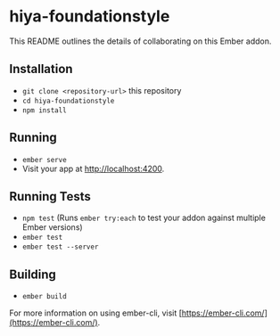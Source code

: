 # hiya-foundationstyle

This README outlines the details of collaborating on this Ember addon.

## Installation

* `git clone <repository-url>` this repository
* `cd hiya-foundationstyle`
* `npm install`

## Running

* `ember serve`
* Visit your app at [http://localhost:4200](http://localhost:4200).

## Running Tests

* `npm test` (Runs `ember try:each` to test your addon against multiple Ember versions)
* `ember test`
* `ember test --server`

## Building

* `ember build`

For more information on using ember-cli, visit [https://ember-cli.com/](https://ember-cli.com/).
